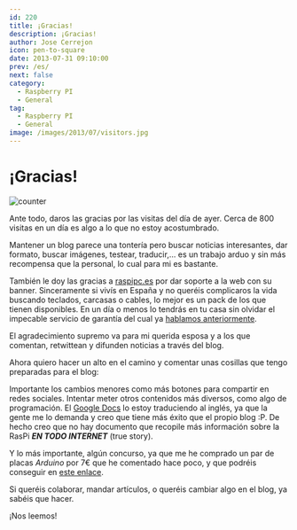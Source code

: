 ```yaml
---
id: 220
title: ¡Gracias!
description: ¡Gracias!
author: Jose Cerrejon
icon: pen-to-square
date: 2013-07-31 09:10:00
prev: /es/
next: false
category:
  - Raspberry PI
  - General
tag:
  - Raspberry PI
  - General
image: /images/2013/07/visitors.jpg
---
```


# ¡Gracias!

![counter](/images/2013/07/visitors.jpg)

Ante todo, daros las gracias por las visitas del día de ayer. Cerca de 800 visitas en un día es algo a lo que no estoy acostumbrado.

Mantener un blog parece una tontería pero buscar noticias interesantes, dar formato, buscar imágenes, testear, traducir,... es un trabajo arduo y sin más recompensa que la personal, lo cual para mi es bastante.

También le doy las gracias a [raspipc.es](http://raspipc.es/) por dar soporte a la web con su banner. Sinceramente si vivís en España y no queréis complicaros la vida buscando teclados, carcasas o cables, lo mejor es un pack de los que tienen disponibles. En un día o menos lo tendrás en tu casa sin olvidar el impecable servicio de garantía del cual ya [hablamos anteriormente](/post.php?id=172).

El agradecimiento supremo va para mi querida esposa y a los que comentan, retwittean y difunden noticias a través del blog.

Ahora quiero hacer un alto en el camino y comentar unas cosillas que tengo preparadas para el blog:

Importante los cambios menores como más botones para compartir en redes sociales. Intentar meter otros contenidos más diversos, como algo de programación. El [Google Docs](http://goo.gl/Iwhbq) lo estoy traduciendo al inglés, ya que la gente me lo demanda y creo que tiene más éxito que el propio blog :P. De hecho creo que no hay documento que recopile más información sobre la RasPi ***EN TODO INTERNET*** (true story).

Y lo más importante, algún concurso, ya que me he comprado un par de placas *Arduino* por 7€ que he comentado hace poco, y que podréis conseguir en [este enlace](http://igg.me/at/9duino/x/4152104).

Si queréis colaborar, mandar artículos, o queréis cambiar algo en el blog, ya sabéis que hacer.

¡Nos leemos!